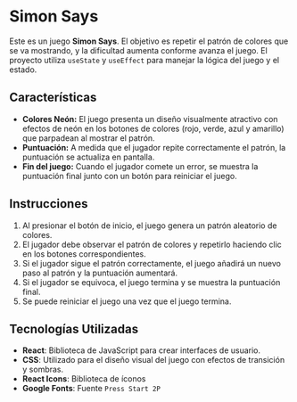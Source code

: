 # Simon Says

Este es un juego **Simon Says**. El objetivo es repetir el patrón de colores que se va mostrando, y la dificultad aumenta conforme avanza el juego. El proyecto utiliza `useState` y `useEffect` para manejar la lógica del juego y el estado.

## Características

- **Colores Neón:** El juego presenta un diseño visualmente atractivo con efectos de neón en los botones de colores (rojo, verde, azul y amarillo) que parpadean al mostrar el patrón.
- **Puntuación:** A medida que el jugador repite correctamente el patrón, la puntuación se actualiza en pantalla.
- **Fin del juego:** Cuando el jugador comete un error, se muestra la puntuación final junto con un botón para reiniciar el juego.

## Instrucciones

1. Al presionar el botón de inicio, el juego genera un patrón aleatorio de colores.
2. El jugador debe observar el patrón de colores y repetirlo haciendo clic en los botones correspondientes.
3. Si el jugador sigue el patrón correctamente, el juego añadirá un nuevo paso al patrón y la puntuación aumentará.
4. Si el jugador se equivoca, el juego termina y se muestra la puntuación final.
5. Se puede reiniciar el juego una vez que el juego termina.

## Tecnologías Utilizadas

- **React**: Biblioteca de JavaScript para crear interfaces de usuario.
- **CSS**: Utilizado para el diseño visual del juego con efectos de transición y sombras.
- **React Icons**: Biblioteca de íconos
- **Google Fonts**: Fuente `Press Start 2P` 

